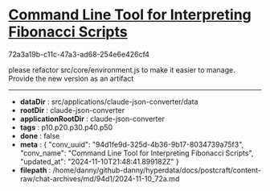 # [Command Line Tool for Interpreting Fibonacci Scripts](https://claude.ai/chat/94d1fe9d-325d-4b36-9b17-8034739a75f3)

72a3a19b-c11c-47a3-ad68-254e6e426cf4

please refactor src/core/environment.js to make it easier to manage. Provide the new version as an artifact

---

* **dataDir** : src/applications/claude-json-converter/data
* **rootDir** : claude-json-converter
* **applicationRootDir** : claude-json-converter
* **tags** : p10.p20.p30.p40.p50
* **done** : false
* **meta** : {
  "conv_uuid": "94d1fe9d-325d-4b36-9b17-8034739a75f3",
  "conv_name": "Command Line Tool for Interpreting Fibonacci Scripts",
  "updated_at": "2024-11-10T21:48:41.899182Z"
}
* **filepath** : /home/danny/github-danny/hyperdata/docs/postcraft/content-raw/chat-archives/md/94d1/2024-11-10_72a.md